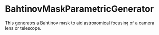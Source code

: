 # BahtinovMaskParametricGenerator
This generates a Bahtinov mask to aid astronomical focusing of a camera lens or telescope.
